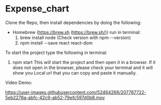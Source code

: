 # Expense_chart
Clone the Repo, then install dependencies by doing the following:
- Homebrew (https://brew.sh (https://brew.sh/))
  run in terminal:
  1. brew install node (Check version with npm --version)
  2. npm install --save react react-dom

To start the project type the following in terminal:
  1. npm start
This will start the project and then open it in a browser. If it does not open in the browser, please check your terminal and it will show you Local url
that you can copy and paste it manually.

Video Demo:


https://user-images.githubusercontent.com/52464268/207767722-5eb2278a-abfc-42c9-ab52-79efc597d0b8.mov

